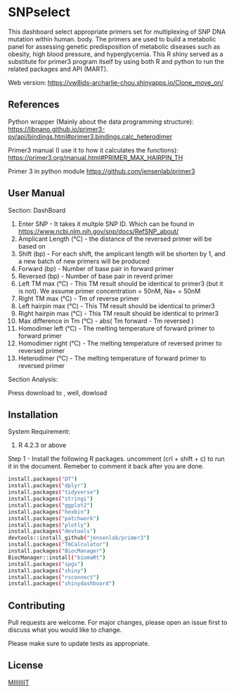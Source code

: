 # SNPselect

This dashboard select appropriate primers set for multiplexing of SNP DNA mutation within human.  body. The primers are used to build a metabolic panel for assessing genetic predisposition of metabolic diseases such as obesity, high blood pressure, and hyperglycemia. This R shiny served as a substitute for primer3 program itself by using both R and python to run the related packages and API (MART).

Web version: https://vw8ids-archarlie-chou.shinyapps.io/Clone_move_on/

## References

Python wrapper (Mainly about the data programming structure): 
https://libnano.github.io/primer3-py/api/bindings.html#primer3.bindings.calc_heterodimer


Primer3 manual (I use it to how it calculates the functions):
https://primer3.org/manual.html#PRIMER_MAX_HAIRPIN_TH

Primer 3 in python module  https://github.com/jensenlab/primer3

## User Manual

Section: DashBoard

1. Enter SNP - It takes it multple SNP ID. Which can be found in https://www.ncbi.nlm.nih.gov/snp/docs/RefSNP_about/
2. Amplicant Length (°C) - the distance of the reversed primer will be based on
3. Shift (bp) - For each shift, the amplicant length will be shorten by 1, and a new batch of new primers will be produced
4. Forward (bp) - Number of base pair in forward primer
5. Reversed (bp) - Number of base pair in reverd primer
6. Left TM max (°C) - This TM result should be identical to primer3 (but it is not). We assume primer concentration = 50nM, Na+ = 50nM
7. Right TM max (°C) - Tm of reverse primer
8. Left hairpin max (°C) - This TM result should be identical to primer3
9. Right hairpin max (°C) - This TM result should be identical to primer3
10. Max difference in Tm (°C) - abs( Tm forward - Tm reversed )
11. Homodimer left (°C) - The melting temperature of forward primer to forward primer
12. Homodimer right (°C) - The melting temperature of reversed primer to reversed primer
13. Heterodimer (°C) - The melting temperature of forward primer to reversed primer

Section Analysis:

Press download to , well, dowload

## Installation

System Requirement:
1. R 4.2.3 or above

Step 1 - Install the following R packages. uncomment (crl + shift + c) to run it in the document. Remeber to comment it back after you are done.

```bash
install.packages("DT")
install.packages("dplyr")
install.packages("tidyverse")
install.packages("stringi")
install.packages("ggplot2")
install.packages("hexbin")
install.packages("patchwork")
install.packages("plotly")
install.packages("devtools")
devtools::install_github("jensenlab/primer3")
install.packages("TmCalculator")
install.packages("BiocManager")
BiocManager::install("biomaRt")
install.packages("spgs")
install.packages("shiny")
install.packages("rsconnect")
install.packages("shinydashboard")
```





## Contributing

Pull requests are welcome. For major changes, please open an issue first
to discuss what you would like to change.

Please make sure to update tests as appropriate.

## License

[MIIIIIIIT](https://choosealicense.com/licenses/mit/)
